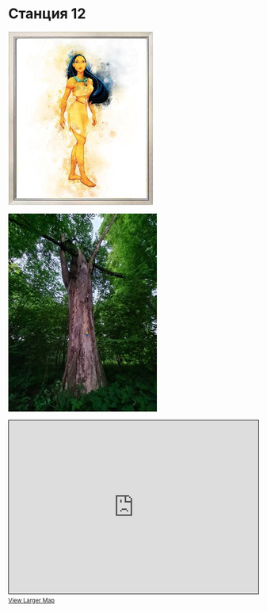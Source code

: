 <script>if (!document.cookie.split('; ').find(row => row.startsWith('questStarted'))) { window.location.href = "404" }</script>

# Станция 12

![Stage 12](img/12.jpg)

![Path 12](path/12.jpg)

<iframe width="100%" height="350" frameborder="0" scrolling="no" marginheight="0" marginwidth="0" src="https://www.openstreetmap.org/export/embed.html?bbox=24.855483770370487%2C59.45851419370549%2C24.857650995254517%2C59.45946964108462&amp;layer=mapnik&amp;marker=59.45899192077058%2C24.8565673828125" style="border: 1px solid black"></iframe><br/><small><a href="https://www.openstreetmap.org/?mlat=59.45899&amp;mlon=24.85657#map=19/59.45899/24.85657&amp;layers=N">View Larger Map</a></small>